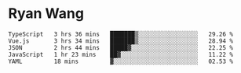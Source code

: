 # Ryan Wang

<!--START_SECTION:waka-->
```text
TypeScript   3 hrs 36 mins   ███████▒░░░░░░░░░░░░░░░░░   29.26 % 
Vue.js       3 hrs 34 mins   ███████▒░░░░░░░░░░░░░░░░░   28.94 % 
JSON         2 hrs 44 mins   █████▓░░░░░░░░░░░░░░░░░░░   22.25 % 
JavaScript   1 hr 23 mins    ██▓░░░░░░░░░░░░░░░░░░░░░░   11.22 % 
YAML         18 mins         ▓░░░░░░░░░░░░░░░░░░░░░░░░   02.53 % 
```
<!--END_SECTION:waka-->
